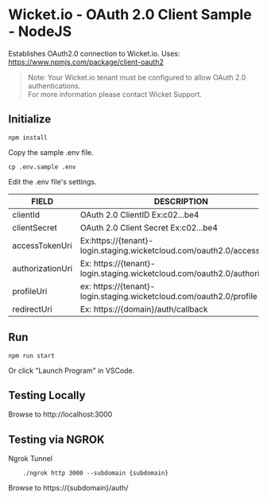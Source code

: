 # Wicket.io - OAuth 2.0 Client Sample - NodeJS

Establishes OAuth2.0 connection to Wicket.io. 
Uses: https://www.npmjs.com/package/client-oauth2

> Note:  Your Wicket.io tenant must be configured to allow OAuth 2.0 authentications.  
> For more information please contact Wicket Support.


## Initialize
```
npm install
```

Copy the sample .env file.
```
cp .env.sample .env
```

Edit the .env file's settings.

| FIELD | DESCRIPTION | 
| --- | --- |
| clientId | OAuth 2.0 ClientID Ex:c02...be4 |
| clientSecret | OAuth 2.0 Client Secret Ex:c02...be4 |
| accessTokenUri | Ex:https://{tenant}-login.staging.wicketcloud.com/oauth2.0/accessToken |
| authorizationUri | Ex: https://{tenant}-login.staging.wicketcloud.com/oauth2.0/authorize |
| profileUri | ex: https://{tenant}-login.staging.wicketcloud.com/oauth2.0/profile |
| redirectUri | Ex: https://{domain}/auth/callback |



## Run
```
npm run start
```
Or click "Launch Program" in VSCode.

## Testing Locally
Browse to http://localhost:3000

## Testing via NGROK
Ngrok Tunnel
```
    ./ngrok http 3000 --subdomain {subdomain}
```
Browse to https://{subdomain}/auth/
